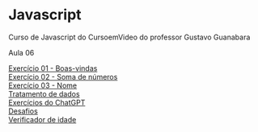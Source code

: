 # Javascript
 Curso de Javascript do CursoemVideo do professor Gustavo Guanabara

 Aula 06

 <a href="https://alan-andr.github.io/Javascript/aula06/ex001" target="_blank">Exercício 01 - Boas-vindas</a><br>
 <a href="https://alan-andr.github.io/Javascript/aula06/ex002" target="_blank">Exercício 02 - Soma de números</a><br>
 <a href="https://alan-andr.github.io/Javascript/aula06/ex003" target="_blank">Exercício 03 - Nome</a><br>
 <a href="https://alan-andr.github.io/Javascript/testes/laboratorio-js" target="_blank">Tratamento de dados<a><br>
 <a href="https://alan-andr.github.io/Javascript/exercicios/ex001" target="_blank">Exercícios do ChatGPT<a><br>
<a href="https://alan-andr.github.io/Javascript/desafios/d001" target="_blank">Desafios<a><br>
<a href="https://alan-andr.github.io/Javascript/aula12ex/ex015" target="_blank">Verificador de idade</a>